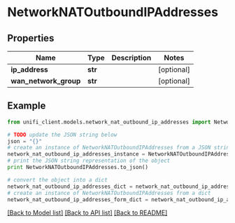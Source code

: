 # NetworkNATOutboundIPAddresses


## Properties

Name | Type | Description | Notes
------------ | ------------- | ------------- | -------------
**ip_address** | **str** |  | [optional] 
**wan_network_group** | **str** |  | [optional] 

## Example

```python
from unifi_client.models.network_nat_outbound_ip_addresses import NetworkNATOutboundIPAddresses

# TODO update the JSON string below
json = "{}"
# create an instance of NetworkNATOutboundIPAddresses from a JSON string
network_nat_outbound_ip_addresses_instance = NetworkNATOutboundIPAddresses.from_json(json)
# print the JSON string representation of the object
print NetworkNATOutboundIPAddresses.to_json()

# convert the object into a dict
network_nat_outbound_ip_addresses_dict = network_nat_outbound_ip_addresses_instance.to_dict()
# create an instance of NetworkNATOutboundIPAddresses from a dict
network_nat_outbound_ip_addresses_form_dict = network_nat_outbound_ip_addresses.from_dict(network_nat_outbound_ip_addresses_dict)
```
[[Back to Model list]](../README.md#documentation-for-models) [[Back to API list]](../README.md#documentation-for-api-endpoints) [[Back to README]](../README.md)


